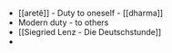 - [[aretê]] - Duty to oneself - [[dharma]]
- Modern duty - to others
- [[Siegried Lenz - Die Deutschstunde]]
- 